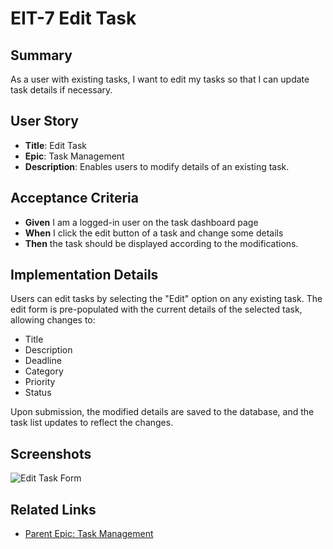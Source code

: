 # EIT-7 Edit Task

## Summary
As a user with existing tasks, I want to edit my tasks so that I can update task details if necessary.

## User Story
- **Title**: Edit Task
- **Epic**: Task Management
- **Description**: Enables users to modify details of an existing task.

## Acceptance Criteria
- **Given** I am a logged-in user on the task dashboard page
- **When** I click the edit button of a task and change some details
- **Then** the task should be displayed according to the modifications.

## Implementation Details
Users can edit tasks by selecting the "Edit" option on any existing task. The edit form is pre-populated with the current details of the selected task, allowing changes to:
  - Title
  - Description
  - Deadline
  - Category
  - Priority
  - Status

Upon submission, the modified details are saved to the database, and the task list updates to reflect the changes.

## Screenshots
![Edit Task Form](./screenshots/edit-task-form.png)

## Related Links
- [Parent Epic: Task Management](../README.md)
